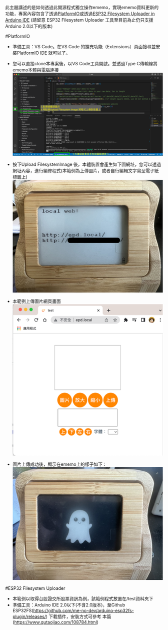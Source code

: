 此主題講述的是如何透過此開源程式獨立操作ememo，實現ememo資料更新的功能，專案內容包含了透過[PlatformIO](https://randomnerdtutorials.com/vs-code-platformio-ide-esp32-esp8266-arduino/#2)或透過[ESP32 Filesystem Uploader in Arduino IDE](https://randomnerdtutorials.com/install-esp32-filesystem-uploader-arduino-ide/) (請留意 ESP32 Filesystem Uploader 工具至目前為止仍只支援Arduino 2.0以下的版本)

#PlatformIO
- 準備工具：VS Code。在VS Code 的擴充功能（Extensions）頁面搜尋並安裝PlatformIO IDE 就可以了。
- 您可以直接clone本專案後，以VS Code工具開啟。並透過Type C傳輸線將ememo本體與電腦連接
![image](https://github.com/Coffreedomdev/tempimg/blob/main/vscodedesc.png)


- 按下Upload FilesystemImage 後，本體裝置會產生如下圖網址，您可以透過網址內容，進行編修程式(本範例為上傳圖片，或者自行編輯文字寫至電子紙標籤上)
![image](https://github.com/Coffreedomdev/tempimg/blob/main/S__3162161.jpg)

- 本範例上傳圖片網頁畫面
![image](https://github.com/Coffreedomdev/tempimg/blob/main/webpagedisplay.png)

- 圖片上傳成功後，顯示在ememo上的樣子如下：
![image](https://github.com/Coffreedomdev/tempimg/blob/main/S__3162162.jpg)



#ESP32 Filesystem Uploader
- 本範例以取得台股證交所股票資訊為例，該範例程式放置在/test資料夾下
- 準備工具：Arduino IDE 2.0以下(不含2.0版本)，至Github ESP32FS(https://github.com/me-no-dev/arduino-esp32fs-plugin/releases/) 下載插件，安裝方式可參考 本篇(https://www.qutaojiao.com/108784.html)
